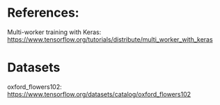 # References:
Multi-worker training with Keras:
https://www.tensorflow.org/tutorials/distribute/multi_worker_with_keras

# Datasets
oxford_flowers102:
https://www.tensorflow.org/datasets/catalog/oxford_flowers102